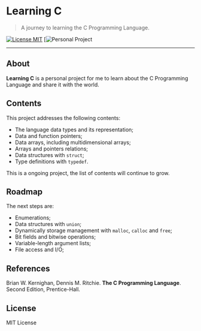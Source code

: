 # Learning C
  > A journey to learning the C Programming Language.

[![License MIT](http://img.shields.io/:license-mit-ff2650.svg?style=flat-square)](http://MaxRoecker.mit-license.org)
[![Personal Project](https://img.shields.io/badge/personal-project-ffb934.svg?style=flat-square)

---

## About
**Learning C** is a personal project for me to learn about the C Programming
Language and share it with the world.

## Contents
This project addresses the following contents:
 - The language data types and its representation;
 - Data and function pointers;
 - Data arrays, including multidimensional arrays;
 - Arrays and pointers relations;
 - Data structures with `struct`;
 - Type definitions with `typedef`.

This is a ongoing project, the list of contents will continue to grow.


## Roadmap
The next steps are:
 - Enumerations;
 - Data structures with `union`;
 - Dynamically storage management with `malloc`, `calloc` and `free`;
 - Bit fields and bitwise operations;
 - Variable-length argument lists;
 - File access and I/O;

## References
Brian W. Kernighan, Dennis M. Ritchie. **The C Programming Language**. Second Edition, Prentice-Hall.

## License
MIT License
